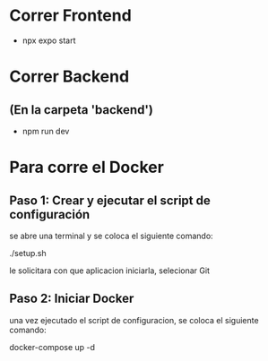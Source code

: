 # Correr Frontend
- npx expo start

# Correr Backend
## (En la carpeta 'backend')
- npm run dev


# Para corre el Docker

## Paso 1: Crear y ejecutar el script de configuración
 se abre una terminal y se coloca el siguiente comando:
 
 ./setup.sh

 le solicitara con que aplicacion iniciarla, selecionar Git

## Paso 2: Iniciar Docker
 una vez ejecutado el script de configuracion, se coloca el siguiente comando:

 docker-compose up -d
 
